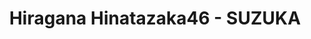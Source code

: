 ---
layout: videojs
title: Hiragana Hinatazaka46 - SUZUKA
category: mv
description: >+
    Director: Okubo Takuro

    Choreographer : CRE8BOY

    Producer : Kohama Hajime
    
    Production : P.I.C.S.
lang: en
subtitles: 日向坂46SUZUKA.en.vtt
video_url: https://youtu.be/MUDsWh8qlBQ
thumbnail: https://i.ytimg.com/vi/MUDsWh8qlBQ/maxresdefault.jpg
hinatrivia: https://x.com/hinatacampaign/status/1894615136180040179
upload_date: 2025-01-20
lyrics: >+
    I always seemed to see her by chance

    That cute girl on the bus

    Without even knowing who she is,
    I fell in love

    Even if I rode at the same time

    Sometimes she was there, 
    sometimes she wasn't

    That alone was enough to make me happy


    Then, by chance, 
    I saw something shocking on TV

    The girl singing and dancing

    It was her!


    Her name is SUZUKA (SUZUKA)

    That's how I found out, SUZUKA (SUZUKA)

    I never thought something like this 
    could really happen

    Though our love won't come true, 
    SUZUKA (SUZUKA)

    Somehow, I'm happy, SUZUKA (SUZUKA)

    From now on,
    I'll be cheering for you from this side


    I never imagined 
    you'd still be riding the bus

    I was really surprised to see you there

    Does everyone else realize?

    Blending in among the passengers

    That naturalness must be 
    the secret to your popularity


    For a moment,
    I thought about calling out to you

    But I decided to protect your private moment


    Your nickname is Suzy (Suzy)

    I found out later, Suzy (Suzy)

    Right in front of me 
    is a Hinatazaka member

    Now I'm your fan, Suzy (Suzy)

    You feel so distant, Suzy (Suzy)

    Even if we meet again someday,
    I'll pretend not to know you


    I searched for 
    all sorts of things about you online

    The origin of your name, Suzuka, 
    comes from a circuit

    You love highways, 
    and your "loser" persona suits you so well

    Yeah, I want to know 
    even more about you as an Ohisama


    Then, by chance, 
    I saw something shocking on TV

    The girl singing and dancing

    It was her

    It was her!


    Her name is SUZUKA (SUZUKA)

    That's how I found out, SUZUKA (SUZUKA)

    I never thought something like this 
    could really happen

    Though our love won't come true, 
    SUZUKA (SUZUKA)

    Somehow, I'm happy, SUZUKA (SUZUKA)

    From now on, 
    I'll be cheering for you from this side


    I heard it's your first time

    Being the center, is it?
---